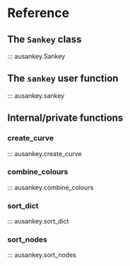 # Reference

## The `Sankey` class

::: ausankey.Sankey

## The `sankey` user function

::: ausankey.sankey

## Internal/private functions

### create_curve

::: ausankey.create_curve

### combine_colours

::: ausankey.combine_colours

### sort_dict

::: ausankey.sort_dict

### sort_nodes

::: ausankey.sort_nodes
